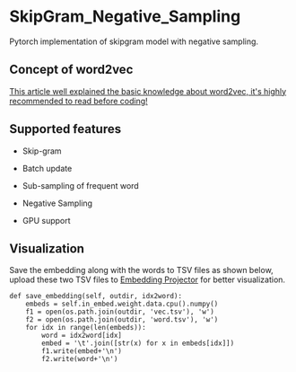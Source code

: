 # SkipGram_Negative_Sampling

Pytorch implementation of skipgram model with negative sampling.

## Concept of word2vec

[This article well explained the basic knowledge about word2vec, it's highly recommended to read before coding!](https://jalammar.github.io/illustrated-word2vec/)

## Supported features

* Skip-gram

* Batch update

* Sub-sampling of frequent word

* Negative Sampling

* GPU support

## Visualization

Save the embedding along with the words to TSV files as shown below, upload these two TSV files to [Embedding Projector](https://projector.tensorflow.org/) for better visualization.

```
def save_embedding(self, outdir, idx2word):
    embeds = self.in_embed.weight.data.cpu().numpy()        
    f1 = open(os.path.join(outdir, 'vec.tsv'), 'w')
    f2 = open(os.path.join(outdir, 'word.tsv'), 'w')        
    for idx in range(len(embeds)):
        word = idx2word[idx]
        embed = '\t'.join([str(x) for x in embeds[idx]])
        f1.write(embed+'\n')
        f2.write(word+'\n')
```
